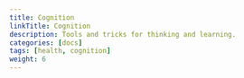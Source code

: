 ```yaml
---
title: Cognition
linkTitle: Cognition
description: Tools and tricks for thinking and learning.
categories: [docs]
tags: [health, cognition]
weight: 6
---
```


